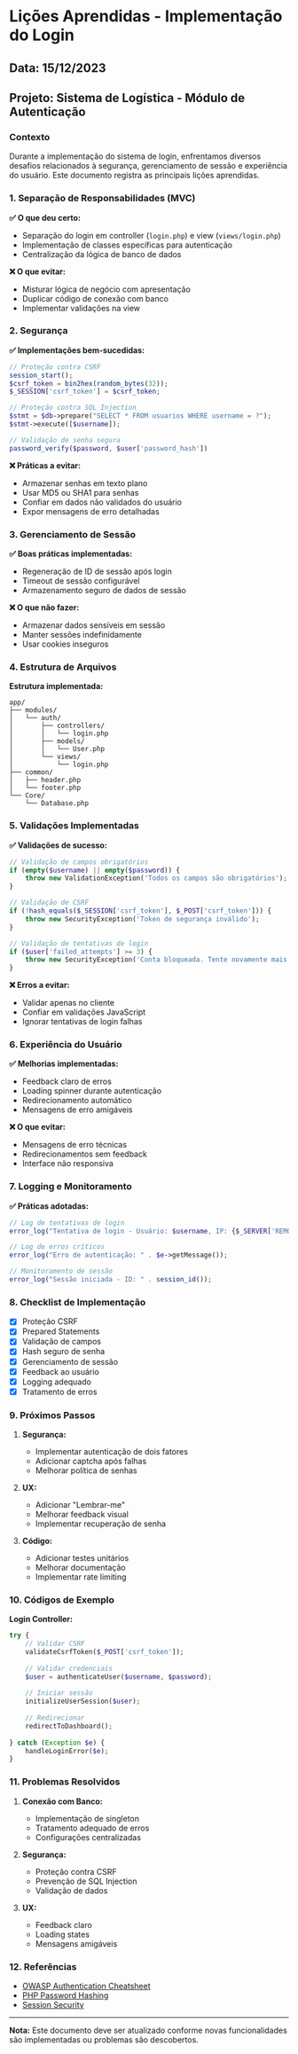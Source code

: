 # Lições Aprendidas - Implementação do Login

## Data: 15/12/2023
## Projeto: Sistema de Logística - Módulo de Autenticação

### Contexto
Durante a implementação do sistema de login, enfrentamos diversos desafios relacionados à segurança, gerenciamento de sessão e experiência do usuário. Este documento registra as principais lições aprendidas.

### 1. Separação de Responsabilidades (MVC)

**✅ O que deu certo:**
- Separação do login em controller (`login.php`) e view (`views/login.php`)
- Implementação de classes específicas para autenticação
- Centralização da lógica de banco de dados

**❌ O que evitar:**
- Misturar lógica de negócio com apresentação
- Duplicar código de conexão com banco
- Implementar validações na view

### 2. Segurança

**✅ Implementações bem-sucedidas:**
```php
// Proteção contra CSRF
session_start();
$csrf_token = bin2hex(random_bytes(32));
$_SESSION['csrf_token'] = $csrf_token;

// Proteção contra SQL Injection
$stmt = $db->prepare("SELECT * FROM usuarios WHERE username = ?");
$stmt->execute([$username]);

// Validação de senha segura
password_verify($password, $user['password_hash'])
```

**❌ Práticas a evitar:**
- Armazenar senhas em texto plano
- Usar MD5 ou SHA1 para senhas
- Confiar em dados não validados do usuário
- Expor mensagens de erro detalhadas

### 3. Gerenciamento de Sessão

**✅ Boas práticas implementadas:**
- Regeneração de ID de sessão após login
- Timeout de sessão configurável
- Armazenamento seguro de dados de sessão

**❌ O que não fazer:**
- Armazenar dados sensíveis em sessão
- Manter sessões indefinidamente
- Usar cookies inseguros

### 4. Estrutura de Arquivos

**Estrutura implementada:**
```
app/
├── modules/
│   └── auth/
│       ├── controllers/
│       │   └── login.php
│       ├── models/
│       │   └── User.php
│       └── views/
│           └── login.php
├── common/
│   ├── header.php
│   └── footer.php
└── Core/
    └── Database.php
```

### 5. Validações Implementadas

**✅ Validações de sucesso:**
```php
// Validação de campos obrigatórios
if (empty($username) || empty($password)) {
    throw new ValidationException('Todos os campos são obrigatórios');
}

// Validação de CSRF
if (!hash_equals($_SESSION['csrf_token'], $_POST['csrf_token'])) {
    throw new SecurityException('Token de segurança inválido');
}

// Validação de tentativas de login
if ($user['failed_attempts'] >= 3) {
    throw new SecurityException('Conta bloqueada. Tente novamente mais tarde');
}
```

**❌ Erros a evitar:**
- Validar apenas no cliente
- Confiar em validações JavaScript
- Ignorar tentativas de login falhas

### 6. Experiência do Usuário

**✅ Melhorias implementadas:**
- Feedback claro de erros
- Loading spinner durante autenticação
- Redirecionamento automático
- Mensagens de erro amigáveis

**❌ O que evitar:**
- Mensagens de erro técnicas
- Redirecionamentos sem feedback
- Interface não responsiva

### 7. Logging e Monitoramento

**✅ Práticas adotadas:**
```php
// Log de tentativas de login
error_log("Tentativa de login - Usuário: $username, IP: {$_SERVER['REMOTE_ADDR']}");

// Log de erros críticos
error_log("Erro de autenticação: " . $e->getMessage());

// Monitoramento de sessão
error_log("Sessão iniciada - ID: " . session_id());
```

### 8. Checklist de Implementação

- [x] Proteção CSRF
- [x] Prepared Statements
- [x] Validação de campos
- [x] Hash seguro de senha
- [x] Gerenciamento de sessão
- [x] Feedback ao usuário
- [x] Logging adequado
- [x] Tratamento de erros

### 9. Próximos Passos

1. **Segurança:**
   - Implementar autenticação de dois fatores
   - Adicionar captcha após falhas
   - Melhorar política de senhas

2. **UX:**
   - Adicionar "Lembrar-me"
   - Melhorar feedback visual
   - Implementar recuperação de senha

3. **Código:**
   - Adicionar testes unitários
   - Melhorar documentação
   - Implementar rate limiting

### 10. Códigos de Exemplo

**Login Controller:**
```php
try {
    // Validar CSRF
    validateCsrfToken($_POST['csrf_token']);
    
    // Validar credenciais
    $user = authenticateUser($username, $password);
    
    // Iniciar sessão
    initializeUserSession($user);
    
    // Redirecionar
    redirectToDashboard();
    
} catch (Exception $e) {
    handleLoginError($e);
}
```

### 11. Problemas Resolvidos

1. **Conexão com Banco:**
   - Implementação de singleton
   - Tratamento adequado de erros
   - Configurações centralizadas

2. **Segurança:**
   - Proteção contra CSRF
   - Prevenção de SQL Injection
   - Validação de dados

3. **UX:**
   - Feedback claro
   - Loading states
   - Mensagens amigáveis

### 12. Referências

- [OWASP Authentication Cheatsheet](https://cheatsheetseries.owasp.org/cheatsheets/Authentication_Cheat_Sheet.html)
- [PHP Password Hashing](https://www.php.net/manual/en/function.password-hash.php)
- [Session Security](https://www.php.net/manual/en/session.security.php)

---

**Nota:** Este documento deve ser atualizado conforme novas funcionalidades são implementadas ou problemas são descobertos.
